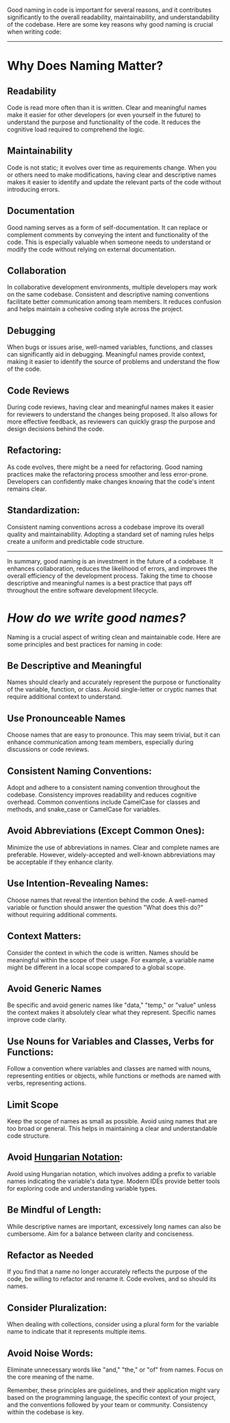 Good naming in code is important for several reasons, and it contributes significantly to the overall readability, maintainability, and understandability of the codebase. Here are some key reasons why good naming is crucial when writing code:

---
# Why Does Naming Matter?

## Readability
Code is read more often than it is written. Clear and meaningful names make it easier for other developers (or even yourself in the future) to understand the purpose and functionality of the code. It reduces the cognitive load required to comprehend the logic.

## Maintainability
Code is not static; it evolves over time as requirements change. When you or others need to make modifications, having clear and descriptive names makes it easier to identify and update the relevant parts of the code without introducing errors.

## Documentation
Good naming serves as a form of self-documentation. It can replace or complement comments by conveying the intent and functionality of the code. This is especially valuable when someone needs to understand or modify the code without relying on external documentation.

## Collaboration
In collaborative development environments, multiple developers may work on the same codebase. Consistent and descriptive naming conventions facilitate better communication among team members. It reduces confusion and helps maintain a cohesive coding style across the project.

## Debugging
When bugs or issues arise, well-named variables, functions, and classes can significantly aid in debugging. Meaningful names provide context, making it easier to identify the source of problems and understand the flow of the code.

## Code Reviews
During code reviews, having clear and meaningful names makes it easier for reviewers to understand the changes being proposed. It also allows for more effective feedback, as reviewers can quickly grasp the purpose and design decisions behind the code.

## Refactoring:
As code evolves, there might be a need for refactoring. Good naming practices make the refactoring process smoother and less error-prone. Developers can confidently make changes knowing that the code's intent remains clear.

## Standardization:
Consistent naming conventions across a codebase improve its overall quality and maintainability. Adopting a standard set of naming rules helps create a uniform and predictable code structure.

---

In summary, good naming is an investment in the future of a codebase. It enhances collaboration, reduces the likelihood of errors, and improves the overall efficiency of the development process. Taking the time to choose descriptive and meaningful names is a best practice that pays off throughout the entire software development lifecycle.

# _How do we write good names?_
Naming is a crucial aspect of writing clean and maintainable code. Here are some principles and best practices for naming in code:

## Be Descriptive and Meaningful
Names should clearly and accurately represent the purpose or functionality of the variable, function, or class. Avoid single-letter or cryptic names that require additional context to understand.

## Use Pronounceable Names
Choose names that are easy to pronounce. This may seem trivial, but it can enhance communication among team members, especially during discussions or code reviews.

## Consistent Naming Conventions:
Adopt and adhere to a consistent naming convention throughout the codebase. Consistency improves readability and reduces cognitive overhead. Common conventions include CamelCase for classes and methods, and snake_case or CamelCase for variables.

## Avoid Abbreviations (Except Common Ones):
Minimize the use of abbreviations in names. Clear and complete names are preferable. However, widely-accepted and well-known abbreviations may be acceptable if they enhance clarity.

## Use Intention-Revealing Names:
Choose names that reveal the intention behind the code. A well-named variable or function should answer the question "What does this do?" without requiring additional comments.

## Context Matters:
Consider the context in which the code is written. Names should be meaningful within the scope of their usage. For example, a variable name might be different in a local scope compared to a global scope.

## Avoid Generic Names
Be specific and avoid generic names like "data," "temp," or "value" unless the context makes it absolutely clear what they represent. Specific names improve code clarity.

## Use Nouns for Variables and Classes, Verbs for Functions:
Follow a convention where variables and classes are named with nouns, representing entities or objects, while functions or methods are named with verbs, representing actions.

## Limit Scope
Keep the scope of names as small as possible. Avoid using names that are too broad or general. This helps in maintaining a clear and understandable code structure.

## Avoid [Hungarian Notation](https://en.wikipedia.org/wiki/Hungarian_notation):
Avoid using Hungarian notation, which involves adding a prefix to variable names indicating the variable's data type. Modern IDEs provide better tools for exploring code and understanding variable types.

## Be Mindful of Length:
While descriptive names are important, excessively long names can also be cumbersome. Aim for a balance between clarity and conciseness.

## Refactor as Needed
If you find that a name no longer accurately reflects the purpose of the code, be willing to refactor and rename it. Code evolves, and so should its names.

## Consider Pluralization:
When dealing with collections, consider using a plural form for the variable name to indicate that it represents multiple items.

## Avoid Noise Words:
Eliminate unnecessary words like "and," "the," or "of" from names. Focus on the core meaning of the name.

Remember, these principles are guidelines, and their application might vary based on the programming language, the specific context of your project, and the conventions followed by your team or community. Consistency within the codebase is key.